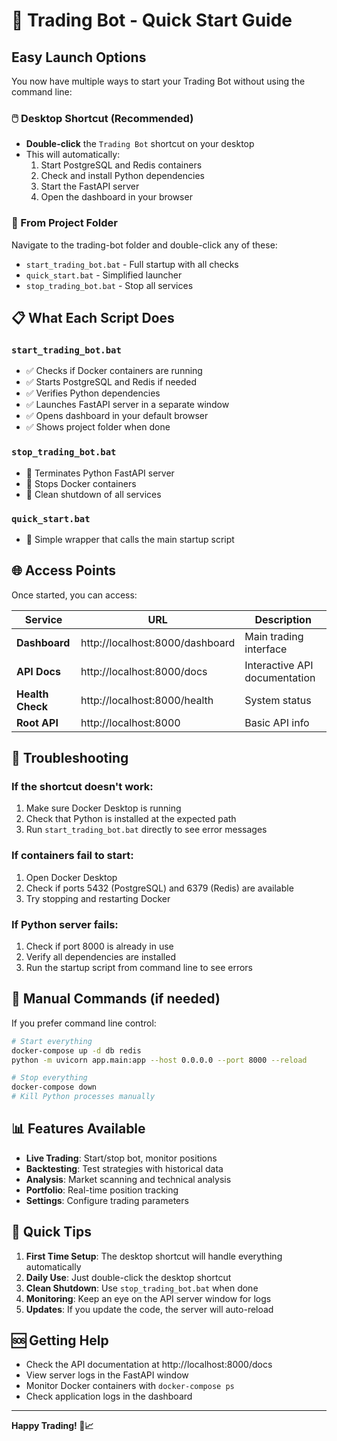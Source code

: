 # 🤖 Trading Bot - Quick Start Guide

## Easy Launch Options

You now have multiple ways to start your Trading Bot without using the command line:

### 🖱️ Desktop Shortcut (Recommended)
- **Double-click** the `Trading Bot` shortcut on your desktop
- This will automatically:
  1. Start PostgreSQL and Redis containers
  2. Check and install Python dependencies
  3. Start the FastAPI server
  4. Open the dashboard in your browser

### 📁 From Project Folder
Navigate to the trading-bot folder and double-click any of these:
- `start_trading_bot.bat` - Full startup with all checks
- `quick_start.bat` - Simplified launcher
- `stop_trading_bot.bat` - Stop all services

## 📋 What Each Script Does

### `start_trading_bot.bat`
- ✅ Checks if Docker containers are running
- ✅ Starts PostgreSQL and Redis if needed
- ✅ Verifies Python dependencies
- ✅ Launches FastAPI server in a separate window
- ✅ Opens dashboard in your default browser
- ✅ Shows project folder when done

### `stop_trading_bot.bat`
- 🛑 Terminates Python FastAPI server
- 🛑 Stops Docker containers
- 🛑 Clean shutdown of all services

### `quick_start.bat`
- 🚀 Simple wrapper that calls the main startup script

## 🌐 Access Points

Once started, you can access:

| Service | URL | Description |
|---------|-----|-------------|
| **Dashboard** | http://localhost:8000/dashboard | Main trading interface |
| **API Docs** | http://localhost:8000/docs | Interactive API documentation |
| **Health Check** | http://localhost:8000/health | System status |
| **Root API** | http://localhost:8000 | Basic API info |

## 🔧 Troubleshooting

### If the shortcut doesn't work:
1. Make sure Docker Desktop is running
2. Check that Python is installed at the expected path
3. Run `start_trading_bot.bat` directly to see error messages

### If containers fail to start:
1. Open Docker Desktop
2. Check if ports 5432 (PostgreSQL) and 6379 (Redis) are available
3. Try stopping and restarting Docker

### If Python server fails:
1. Check if port 8000 is already in use
2. Verify all dependencies are installed
3. Run the startup script from command line to see errors

## 🔄 Manual Commands (if needed)

If you prefer command line control:

```bash
# Start everything
docker-compose up -d db redis
python -m uvicorn app.main:app --host 0.0.0.0 --port 8000 --reload

# Stop everything
docker-compose down
# Kill Python processes manually
```

## 📊 Features Available

- **Live Trading**: Start/stop bot, monitor positions
- **Backtesting**: Test strategies with historical data
- **Analysis**: Market scanning and technical analysis
- **Portfolio**: Real-time position tracking
- **Settings**: Configure trading parameters

## 🎯 Quick Tips

1. **First Time Setup**: The desktop shortcut will handle everything automatically
2. **Daily Use**: Just double-click the desktop shortcut
3. **Clean Shutdown**: Use `stop_trading_bot.bat` when done
4. **Monitoring**: Keep an eye on the API server window for logs
5. **Updates**: If you update the code, the server will auto-reload

## 🆘 Getting Help

- Check the API documentation at http://localhost:8000/docs
- View server logs in the FastAPI window
- Monitor Docker containers with `docker-compose ps`
- Check application logs in the dashboard

---

**Happy Trading! 🚀📈**